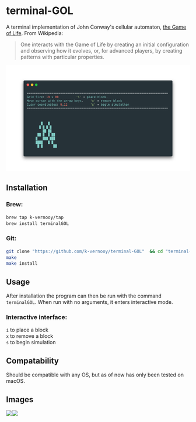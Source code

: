 # terminal-GOL

A terminal implementation of John Conway's cellular automaton, [ the Game of Life](https://en.wikipedia.org/wiki/Conway%27s_Game_of_Life). From Wikipedia:
>One interacts with the Game of Life by creating an initial configuration and observing how it evolves, or, for advanced players, by creating patterns with particular properties.
<img src="doc.png" width=700>

## Installation
### Brew:
```bash
brew tap k-vernooy/tap  
brew install terminalGOL
```
### Git:
```bash
git clone "https://github.com/k-vernooy/terminal-GOL"  && cd "terminal-GOL"  
make  
make install  
```

## Usage
After installation the program can then be run with the command `terminalGOL`.
When run with no arguments, it enters interactive mode.

### Interactive interface:
`i` to place a block  
`x` to remove a block  
`s` to begin simulation  


## Compatability
Should be compatible with any OS, but as of now has only been tested on macOS.

## Images
<img src=https://media.giphy.com/media/iKGJn0cVWDgEl3ZmOv/giphy.gif width=250px><img src=https://media.giphy.com/media/PmXBNalDHZ4oLdUpSk/giphy.gif width=250px>
